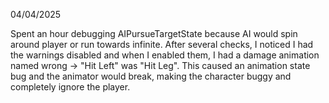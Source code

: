 04/04/2025

Spent an hour debugging AIPursueTargetState because AI would spin around player or run towards infinite. After several checks, I noticed
I had the warnings disabled and when I enabled them, I had a damage animation named wrong -> "Hit Left" was "Hit Leg". This caused an animation
state bug and the animator would break, making the character buggy and completely ignore the player.

